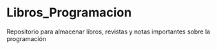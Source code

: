 # Libros_Programacion
Repositorio para almacenar libros, revistas y notas importantes sobre la programación
